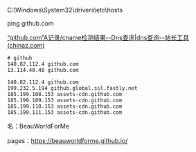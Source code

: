 C:\Windows\System32\drivers\etc\hosts

ping github.com

[“github.com”A记录/cname检测结果--Dns查询|dns查询--站长工具 (chinaz.com)](http://tool.chinaz.com/dns?type=1&host=github.com&ip=)

```
# github
140.82.112.4 github.com
13.114.40.48 github.com
```



```
140.82.112.4 github.com
199.232.5.194 github.global.ssl.fastly.net
185.199.108.153 assets-cdn.github.com
185.199.109.153 assets-cdn.github.com
185.199.110.153 assets-cdn.github.com
185.199.111.153 assets-cdn.github.com
```





名：BeauWorldForMe

pages：https://beauworldforme.github.io/



